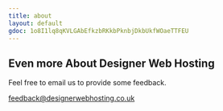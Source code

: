 ```yaml
---
title: about
layout: default
gdoc: 1o8I1lq8qKVLGAbEfkzbRKkbPknbjDkbUkfWOaeTTFEU
---
```

## Even more About Designer Web Hosting

Feel free to email us to provide some feedback.

[feedback@designerwebhosting.co.uk](mailto:feedback@designerwebhosting.co.uk)
